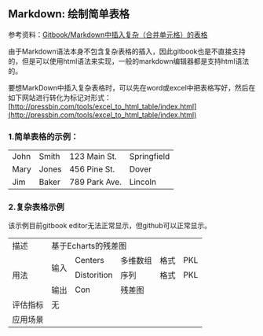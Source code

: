 ## Markdown: 绘制简单表格

参考资料：[Gitbook/Markdown中插入复杂（合并单元格）的表格](https://blog.csdn.net/wiborgite/article/details/78044656)

由于Markdown语法本身不包含复杂表格的插入，因此gitbook也是不直接支持的，但是可以使用html语法来实现，一般的markdown编辑器都是支持html语法的。

要想MarkDown中插入复杂表格时，可以先在word或excel中把表格写好，然后在如下网站进行转化为标记对形式：[http://pressbin.com/tools/excel_to_html_table/index.html](http://pressbin.com/tools/excel_to_html_table/index.html)

### 1.简单表格的示例：

<table>
   <tr>
      <td>John</td>
      <td>Smith</td>
      <td>123 Main St.</td>
      <td>Springfield</td>
   </tr>
   <tr>
      <td>Mary</td>
      <td>Jones</td>
      <td>456 Pine St.</td>
      <td>Dover</td>
   </tr>
   <tr>
      <td>Jim</td>
      <td>Baker</td>
      <td>789 Park Ave.</td>
      <td>Lincoln</td>
   </tr>
</table>

### 2.复杂表格示例

该示例目前gitbook editor无法正常显示，但github可以正常显示。

<table>
   <tr>
      <td>描述</td>
      <td colspan="5">基于Echarts的残差图</td>
   </tr>
   <tr>
      <td rowspan="3">用法</td>
      <td rowspan="2">输入</td>
      <td>Centers</td>
      <td>多维数组</td>
      <td>格式</td>
      <td>PKL</td>
   </tr>
   <tr>
      <td>Distorition</td>
      <td>序列</td>
      <td>格式</td>
      <td>PKL</td>
   </tr>
   <tr>
      <td>输出</td>
      <td>Con</td>
      <td colspan="3">残差图</td>
   </tr>
   <tr>
      <td>评估指标</td>
      <td colspan="5">无</td>
   </tr>
   <tr>
      <td>应用场景</td>
      <td colspan="5"</td>
    </tr>
</table>